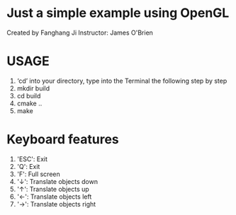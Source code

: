 # Just a simple example using OpenGL
Created by Fanghang Ji
Instructor: James O'Brien

# USAGE
1. ‘cd’ into your directory, type into the Terminal the following step by step
2. mkdir build
3. cd build
4. cmake ..
5. make

# Keyboard features
1. 'ESC': Exit
2. 'Q': Exit
3. 'F': Full screen
4. '↓': Translate objects down
5. '↑': Translate objects up
6. '←': Translate objects left
7. '→': Translate objects right
